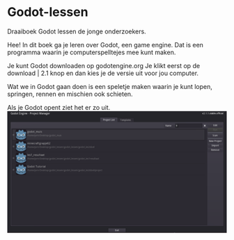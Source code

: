 # Godot-lessen
Draaiboek Godot lessen de jonge onderzoekers.

Hee! In dit boek ga je leren over Godot, een game engine. Dat is een programma waarin je computerspelltejes mee kunt maken.

Je kunt Godot downloaden op godotengine.org Je klikt eerst op de download | 2.1 knop en dan kies je de versie uit voor jou computer.

Wat we in Godot gaan doen is een speletje maken waarin je kunt lopen, springen, rennen en mischien ook schieten.

Als je Godot opent ziet het er zo uit.
![Godot](screenshots/godot-menu.png "Description goes here")
